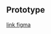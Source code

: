 ## Prototype

[link figma](https://www.google.com/url?q=https://www.figma.com/proto/AdsqKi0RvFsfaHAELN810u/UX-Design?type%3Ddesign%26node-id%3D98-540%26scaling%3Dscale-down%26page-id%3D0%253A1%26starting-point-node-id%3D3%253A42&sa=D&source=docs&ust=1685433182912905&usg=AOvVaw0QIvDRX_Vl1qcrsopZj8eb)
